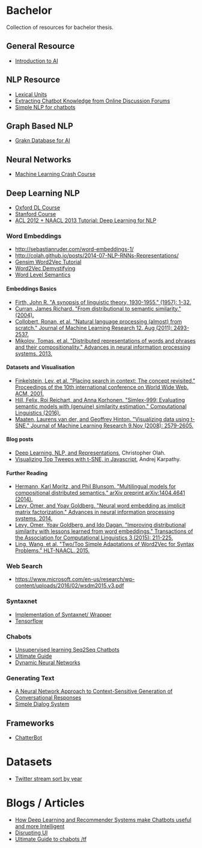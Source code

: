 # Bachelor
Collection of resources for bachelor thesis.

## General Resource
* [Introduction to AI](https://leonardoaraujosantos.gitbooks.io/artificial-inteligence/content/chapter1.html)

## NLP Resource
* [Lexical Units](https://www.datascience.com/blog/introduction-to-natural-language-processing-lexical-units-learn-data-science-tutorials)
* [Extracting Chatbot Knowledge from Online Discussion Forums](http://www.ijcai.org/Proceedings/07/Papers/066.pdf)
* [Simple NLP for chatbots](https://medium.freecodecamp.com/creating-a-chat-bot-42861e6a2acd#.egdvc89e2)

## Graph Based NLP
* [Grakn Database for AI](https://blog.grakn.ai/chatbots-and-grakn-ai-67563c64cfde#.8ej1fb6tz)

## Neural Networks
* [Machine Learning Crash Course](https://ml.berkeley.edu/blog/2017/02/04/tutorial-3/)

## Deep Learning NLP
* [Oxford DL Course](https://github.com/oxford-cs-deepnlp-2017/lectures)
* [Stanford Course](https://cs224d.stanford.edu/syllabus.html)
* [ACL 2012 + NAACL 2013 Tutorial: Deep Learning for NLP](http://www.socher.org/index.php/DeepLearningTutorial/DeepLearningTutorial)

### Word Embeddings
* http://sebastianruder.com/word-embeddings-1/
* http://colah.github.io/posts/2014-07-NLP-RNNs-Representations/
* [Gensim Word2Vec Tutorial](http://textminingonline.com/getting-started-with-word2vec-and-glove-in-python)
* [Word2Vec Demystifying](http://www.deeplearningweekly.com/blog/demystifying-word2vec)
* [Word Level Semantics](https://www.youtube.com/watch?v=DzaV6_D_dL4&list=PL613dYIGMXoZBtZhbyiBqb0QtgK6oJbpm&index=3)
#### Embeddings Basics
* [Firth, John R. "A synopsis of linguistic theory, 1930-1955." (1957): 1-32.](http://annabellelukin.edublogs.org/files/2013/08/Firth-JR-1962-A-Synopsis-of-Linguistic-Theory-wfihi5.pdf)
* [Curran, James Richard. "From distributional to semantic similarity." (2004).](https://www.era.lib.ed.ac.uk/bitstream/handle/1842/563/IP030023.pdf?sequence=2&isAllowed=y)
* [Collobert, Ronan, et al. "Natural language processing (almost) from scratch." Journal of Machine Learning Research 12. Aug (2011): 2493-2537.](http://www.jmlr.org/papers/volume12/collobert11a/collobert11a.pdf)
* [Mikolov, Tomas, et al. "Distributed representations of words and phrases and their compositionality." Advances in neural information processing systems. 2013.](http://papers.nips.cc/paper/5021-distributed-representations-of-words-and-phrases-and-their-compositionality.pdf)

#### Datasets and Visualisation
* [Finkelstein, Lev, et al. "Placing search in context: The concept revisited." Proceedings of the 10th international conference on World Wide Web. ACM, 2001.](http://www.iicm.tugraz.at/thesis/cguetl_diss/literatur/Kapitel07/References/Finkelstein_et_al._2002/p116-finkelstein.pdf)
* [Hill, Felix, Roi Reichart, and Anna Korhonen. "Simlex-999: Evaluating semantic models with (genuine) similarity estimation." Computational Linguistics (2016).](http://www.aclweb.org/website/old_anthology/J/J15/J15-4004.pdf)
* [Maaten, Laurens van der, and Geoffrey Hinton. "Visualizing data using t-SNE." Journal of Machine Learning Research 9.Nov (2008): 2579-2605.](http://www.jmlr.org/papers/volume9/vandermaaten08a/vandermaaten08a.pdf)

#### Blog posts
* [Deep Learning, NLP, and Representations](http://colah.github.io/posts/2014-07-NLP-RNNs-Representations/), Christopher Olah.
* [Visualizing Top Tweeps with t-SNE, in Javascript](http://karpathy.github.io/2014/07/02/visualizing-top-tweeps-with-t-sne-in-Javascript/), Andrej Karpathy.

#### Further Reading
* [Hermann, Karl Moritz, and Phil Blunsom. "Multilingual models for compositional distributed semantics." arXiv preprint arXiv:1404.4641 (2014).](https://arxiv.org/pdf/1404.4641.pdf)
* [Levy, Omer, and Yoav Goldberg. "Neural word embedding as implicit matrix factorization." Advances in neural information processing systems. 2014.](http://u.cs.biu.ac.il/~nlp/wp-content/uploads/Neural-Word-Embeddings-as-Implicit-Matrix-Factorization-NIPS-2014.pdf)
* [Levy, Omer, Yoav Goldberg, and Ido Dagan. "Improving distributional similarity with lessons learned from word embeddings." Transactions of the Association for Computational Linguistics 3 (2015): 211-225.](https://www.transacl.org/ojs/index.php/tacl/article/view/570/124)
* [Ling, Wang, et al. "Two/Too Simple Adaptations of Word2Vec for Syntax Problems." HLT-NAACL. 2015.](https://www.aclweb.org/anthology/N/N15/N15-1142.pdf)

### Web Search
* https://www.microsoft.com/en-us/research/wp-content/uploads/2016/02/wsdm2015.v3.pdf

### Syntaxnet
* [Implementation of Syntaxnet/ Wrapper](https://github.com/llSourcell/AI_Reader)
* [Tensorflow](https://github.com/tensorflow/models/tree/master/syntaxnet)

### Chabots
* [Unsupervised learning Seq2Seq Chatbots](https://chatbotsmagazine.com/unsupervised-deep-learning-for-vertical-conversational-chatbots-c66f21b1e0f#.ewpfa2hbz)
* [Ultimate Guide](https://chatbotslife.com/ultimate-guide-to-leveraging-nlp-machine-learning-for-you-chatbot-531ff2dd870c#.iownec9nq)
* [Dynamic Neural Networks](https://www.youtube.com/watch?v=t5qgjJIBy9g)

### Generating Text
* [A Neural Network Approach to Context-Sensitive Generation of Conversational Responses](http://www.aclweb.org/anthology/N15-1020)
* [Simple Dialog System](https://github.com/cuayahuitl/SimpleDS)
## Frameworks
* [ChatterBot](https://github.com/gunthercox/ChatterBot)

# Datasets
* [Twitter stream sort by year](https://archive.org/details/twitterstream?sort=-publicdate)

# Blogs / Articles
* [How Deep Learning and Recommender Systems make Chatbots useful and more Intelligent](https://chatbotslife.com/chatbots-make-useful-and-intelligent-bot-to-win-telegram-or-alexa-prize-abaefe839dee#.ei3ivbxmi)
* [Disrupting UI](https://medium.muz.li/the-ultimate-guide-to-chatbots-why-theyre-disrupting-ux-and-best-practices-for-building-345e2150b682#.mh40617nv)
* [Ultimate Guide to chabots /tf](https://chatbotslife.com/ultimate-guide-to-leveraging-nlp-machine-learning-for-you-chatbot-531ff2dd870c#.l92dcrhks)
